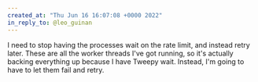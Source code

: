 ```yaml
---
created_at: "Thu Jun 16 16:07:08 +0000 2022"
in_reply_to: @leo_guinan
---
```


I need to stop having the processes wait on the rate limit, and instead retry later. These are all the worker threads I've got running, so it's actually backing everything up because I have Tweepy wait. Instead, I'm going to have to let them fail and retry.